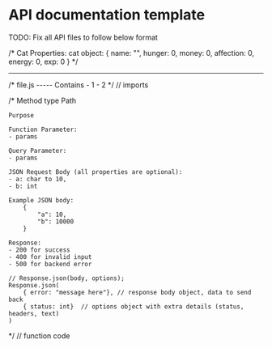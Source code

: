 # API documentation template

TODO: Fix all API files to follow below format

/* Cat Properties:
    cat object: {
        name: "",
        hunger: 0,
        money: 0,
        affection: 0,
        energy: 0,
        exp: 0
    }
*/

---
/* 
    file.js
    -----
    Contains
    - 1
    - 2
*/
// imports 


/*
    Method type
    Path

    Purpose

    Function Parameter:
    - params

    Query Parameter:
    - params

    JSON Request Body (all properties are optional):
    - a: char to 10,
    - b: int
    
    Example JSON body:
        {
            "a": 10,
            "b": 10000
        }

    Response:
    - 200 for success
    - 400 for invalid input
    - 500 for backend error 

    // Response.json(body, options);
    Response.json( 
        { error: "message here"}, // response body object, data to send back
        { status: int}  // options object with extra details (status, headers, text)
    )
*/
// function code